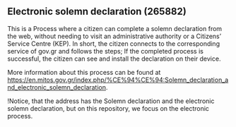 ## Electronic solemn declaration (265882)
This is a Process where a citizen can complete a solemn declaration from the web, without needing to visit an administrative authority or a Citizens’ Service Centre (KEP). In short, the citizen connects to the corresponding service of gov.gr and follows the steps; If the completed process is successful, the citizen can see and install the declaration on their device. 

More information about this process can be found at https://en.mitos.gov.gr/index.php/%CE%94%CE%94:Solemn_declaration_and_electronic_solemn_declaration.

!Notice, that the address has the Solemn declaration and the electronic solemn declaration, but on this repository, we focus on the electronic process.
